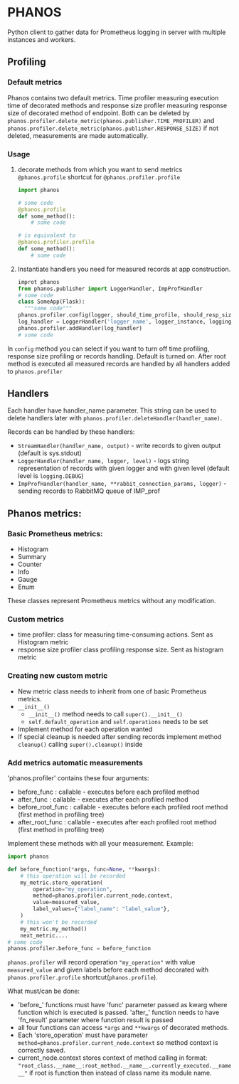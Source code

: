 # PHANOS

Python client to gather data for Prometheus logging in server with multiple instances and workers.

## Profiling

### Default metrics

Phanos contains two default metrics. Time profiler measuring execution time of
decorated methods and response size profiler measuring response size of decorated method
of endpoint. Both can be deleted by `phanos.profiler.delete_metric(phanos.publisher.TIME_PROFILER)`
and `phanos.profiler.delete_metric(phanos.publisher.RESPONSE_SIZE)` if not deleted, measurements are
made automatically.

### Usage

1. decorate methods from which you want to send metrics `@phanos.profile` shortcut for `@phanos.profiler.profile`

    ```python
    import phanos
   
    # some code
    @phanos.profile
    def some_method():
        # some code
    
    # is equivalent to
    @phanos.profiler.profile
    def some_method():
        # some code
    ```

2. Instantiate handlers you need for measured records at app construction.

    ```python      
    improt phanos
    from phanos.publisher import LoggerHandler, ImpProfHandler
    # some code
    class SomeApp(Flask):
      """some code""" 
    phanos.profiler.config(logger, should_time_profile, should_resp_size_profile, should_handle_records)
    log_handler = LoggerHandler('logger_name', logger_instance, logging_level)
    phanos.profiler.addHandler(log_handler)    
    # some code
    ```
   
In `config` method you can select if you want to turn off  time profiling, response size profiling
 or records handling. Default is turned on.
After root method is executed all measured records are handled by all handlers added to
`phanos.profiler`

## Handlers

Each handler have handler_name parameter. This string can be used to delete handlers later
with `phanos.profiler.deleteHandler(handler_name)`.

Records can be handled by these handlers:
 - `StreamHandler(handler_name, output)` - write records to given output (default is sys.stdout)
 - `LoggerHandler(handler_name, logger, level)` - logs string representation of records with given logger and with given level
(default level is `logging.DEBUG`) 
 - `ImpProfHandler(handler_name, **rabbit_connection_params, logger)` - sending records to RabbitMQ queue of IMP_prof

## Phanos metrics:

### Basic Prometheus metrics:

 - Histogram
 - Summary
 - Counter
 - Info
 - Gauge
 - Enum

These classes represent Prometheus metrics without any modification.


### Custom metrics

 - time profiler: class for measuring time-consuming actions. Sent as Histogram metric
 - response size profiler class profiling response size. Sent as histogram metric
    

### Creating new custom metric

- New metric class needs to inherit from one of basic Prometheus metrics. 
- `__init__()`
  - `__init__()` method needs to call `super().__init__()`
  - `self.default_operation` and `self.operations` needs to be set
- Implement method for each operation wanted
- If special cleanup is needed after sending records implement method `cleanup()` calling `super().cleanup()` inside

### Add metrics automatic measurements

'phanos.profiler' contains these four arguments:
 
- before_func : callable - executes before each profiled method
- after_func : callable - executes after each profiled method
- before_root_func : callable - executes before each profiled root method (first method in profiling tree)
- after_root_func : callable - executes after each profiled root method (first method in profiling tree)

Implement these methods with all your measurement. Example:

```python
import phanos

def before_function(*args, func=None, **kwargs):
    # this operation will be recorded
    my_metric.store_operation(
        operation="my_operation",
        method=phanos.profiler.current_node.context,
        value=measured_value,
        label_values={"label_name": "label_value"},
    )
    # this won't be recorded
    my_metric.my_method()
    next_metric....
# some code 
phanos.profiler.before_func = before_function
```

`phanos.profiler` will record operation `"my_operation"` with value `measured_value` and given labels before
each method decorated with `phanos.profiler.profile` shortcut(`phanos.profile`).

What must/can be done:

- 'before_' functions must have 'func' parameter passed as kwarg where function which is executed is passed.
'after_' function needs to have 'fn_result' parameter where function result is passed
- all four functions can access `*args` and `**kwargs` of decorated methods.
- Each 'store_operation' must have parameter `method=phanos.profiler.current_node.context` so 
method context is correctly saved. 
- current_node.context stores context of method calling in format: 
`"root_class.__name__:root_method.__name__.currently_executed.__name__"` if root is function then instead of 
class name its module name.

